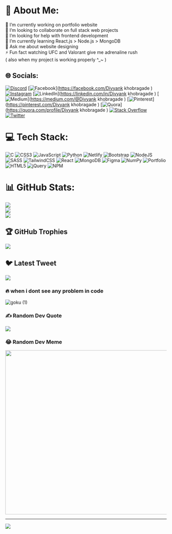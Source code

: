 # 💫 About Me:
🔭 I’m currently working on portfolio website<br>👯 I’m looking to collaborate on full stack web projects<br>🤝 I’m looking for help with frontend development <br>🌱 I’m currently learning React.js > Node.js > MongoDB<br>💬 Ask me about website designing <br>⚡ Fun fact  watching UFC and Valorant give me adrenaline rush<br>( also when my project is working properly ^_~ )


## 🌐 Socials:
[![Discord](https://img.shields.io/badge/Discord-%237289DA.svg?logo=discord&logoColor=white)](https://discord.gg/530800632177623048) [![Facebook](https://img.shields.io/badge/Facebook-%231877F2.svg?logo=Facebook&logoColor=white)](https://facebook.com/Divyank khobragade ) [![Instagram](https://img.shields.io/badge/Instagram-%23E4405F.svg?logo=Instagram&logoColor=white)](https://instagram.com/tf_divyank) [![LinkedIn](https://img.shields.io/badge/LinkedIn-%230077B5.svg?logo=linkedin&logoColor=white)](https://linkedin.com/in/Divyank khobragade ) [![Medium](https://img.shields.io/badge/Medium-12100E?logo=medium&logoColor=white)](https://medium.com/@Divyank khobragade ) [![Pinterest](https://img.shields.io/badge/Pinterest-%23E60023.svg?logo=Pinterest&logoColor=white)](https://pinterest.com/Divyank khobragade ) [![Quora](https://img.shields.io/badge/Quora-%23B92B27.svg?logo=Quora&logoColor=white)](https://quora.com/profile/Divyank khobragade ) [![Stack Overflow](https://img.shields.io/badge/-Stackoverflow-FE7A16?logo=stack-overflow&logoColor=white)](https://stackoverflow.com/users/Divyank) [![Twitter](https://img.shields.io/badge/Twitter-%231DA1F2.svg?logo=Twitter&logoColor=white)](https://twitter.com/almostgod) 

# 💻 Tech Stack:
![C](https://img.shields.io/badge/c-%2300599C.svg?style=flat-square&logo=c&logoColor=white) ![CSS3](https://img.shields.io/badge/css3-%231572B6.svg?style=flat-square&logo=css3&logoColor=white) ![JavaScript](https://img.shields.io/badge/javascript-%23323330.svg?style=flat-square&logo=javascript&logoColor=%23F7DF1E) ![Python](https://img.shields.io/badge/python-3670A0?style=flat-square&logo=python&logoColor=ffdd54) ![Netlify](https://img.shields.io/badge/netlify-%23000000.svg?style=flat-square&logo=netlify&logoColor=#00C7B7) ![Bootstrap](https://img.shields.io/badge/bootstrap-%23563D7C.svg?style=flat-square&logo=bootstrap&logoColor=white) ![NodeJS](https://img.shields.io/badge/node.js-6DA55F?style=flat-square&logo=node.js&logoColor=white) ![SASS](https://img.shields.io/badge/SASS-hotpink.svg?style=flat-square&logo=SASS&logoColor=white) ![TailwindCSS](https://img.shields.io/badge/tailwindcss-%2338B2AC.svg?style=flat-square&logo=tailwind-css&logoColor=white) ![React](https://img.shields.io/badge/react-%2320232a.svg?style=flat-square&logo=react&logoColor=%2361DAFB) ![MongoDB](https://img.shields.io/badge/MongoDB-%234ea94b.svg?style=flat-square&logo=mongodb&logoColor=white) 	![Figma](https://img.shields.io/badge/figma-%23F24E1E.svg?style=flat-square&logo=figma&logoColor=white) ![NumPy](https://img.shields.io/badge/numpy-%23013243.svg?style=flat-square&logo=numpy&logoColor=white) ![Portfolio](https://img.shields.io/badge/Portfolio-%23000000.svg?style=flat-square&logo=firefox&logoColor=#FF7139) ![HTML5](https://img.shields.io/badge/html5-%23E34F26.svg?style=flat-square&logo=html5&logoColor=white) ![jQuery](https://img.shields.io/badge/jquery-%230769AD.svg?style=flat-square&logo=jquery&logoColor=white) ![NPM](https://img.shields.io/badge/NPM-%23000000.svg?style=flat-square&logo=npm&logoColor=white)
# 📊 GitHub Stats:
![](https://github-readme-stats.vercel.app/api?username=divyankk14&theme=midnight-purple&hide_border=false&include_all_commits=true&count_private=true)<br/>
![](https://github-readme-streak-stats.herokuapp.com/?user=divyankk14&theme=midnight-purple&hide_border=false)<br/>
![](https://github-readme-stats.vercel.app/api/top-langs/?username=divyankk14&theme=midnight-purple&hide_border=false&include_all_commits=true&count_private=true&layout=compact)

## 🏆 GitHub Trophies
![](https://github-profile-trophy.vercel.app/?username=divyankk14&theme=juicyfresh&no-frame=false&no-bg=false&margin-w=4)

## 🐦 Latest Tweet
[![](https://gtce.itsvg.in/api?username=almostgod)](https://github.com/VishwaGauravIn/github-twitter-card-embed)

### 🔥 when i dont see any problem in code

![goku (1)](https://user-images.githubusercontent.com/97393166/228151199-a2f49180-a981-4b65-8353-8ca6b5e6779b.gif)


### ✍️ Random Dev Quote
![](https://quotes-github-readme.vercel.app/api?type=horizontal&theme=merko)

### 😂 Random Dev Meme
<img src="https://random-memer.herokuapp.com/" width="512px"/>

---
[![](https://visitcount.itsvg.in/api?id=divyankk14&icon=7&color=5)](https://visitcount.itsvg.in)

<!-- Proudly created with GPRM ( https://gprm.itsvg.in ) -->
